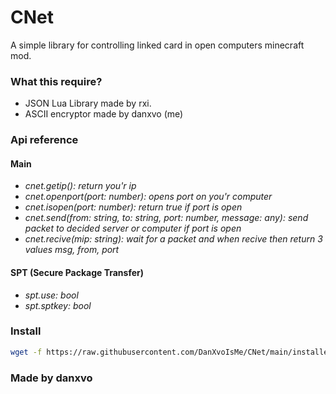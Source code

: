 # CNet
A simple library for controlling linked card in open computers minecraft mod.

### What this require?
- JSON Lua Library made by rxi.
- ASCII encryptor made by danxvo (me)

### Api reference
#### Main
- *cnet.getip(): return you'r ip*
- *cnet.openport(port: number): opens port on you'r computer*
- *cnet.isopen(port: number): return true if port is open*
- *cnet.send(from: string, to: string, port: number, message: any): send packet to decided server or computer if port is open*
- *cnet.recive(mip: string): wait for a packet and when recive then return 3 values msg, from, port*
#### SPT (Secure Package Transfer)
- *spt.use: bool*
- *spt.sptkey: bool*

### Install
```bash
wget -f https://raw.githubusercontent.com/DanXvoIsMe/CNet/main/installer.lua /tmp/installer.lua && lua /tmp/installer.lua
```

### Made by danxvo
